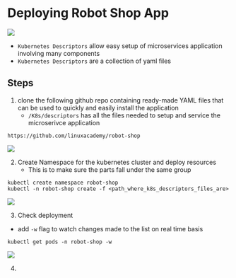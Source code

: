 # Deploying Robot Shop App

<img src="https://user-images.githubusercontent.com/6856382/221486726-3bb3c8b9-77c3-49d6-8627-f369ed2ec7cf.png">

- `Kubernetes Descriptors` allow easy setup of microservices application involving many components
- `Kubernetes Descriptors` are a collection of yaml files

## Steps

1. clone the following github repo containing ready-made YAML files that can be used to quickly and easily install the application
    - `/K8s/descriptors` has all the files needed to setup and service the microserivce application

```
https://github.com/linuxacademy/robot-shop
```

<img src="https://user-images.githubusercontent.com/6856382/221770601-01d1ddaa-edec-46c9-aa71-bb1e845b4036.png">


2. Create Namespace for the kubernetes cluster and deploy resources
    - This is to make sure the parts fall under the same group

```
kubectl create namespace robot-shop
kubectl -n robot-shop create -f <path_where_k8s_descriptors_files_are>
```

<img src="https://user-images.githubusercontent.com/6856382/221775203-6754f7cd-872c-40cc-917a-8c6f64ef1c3e.png">

3. Check deployment
- add `-w` flag to watch changes made to the list on real time basis

```
kubectl get pods -n robot-shop -w
```

<img src="https://user-images.githubusercontent.com/6856382/221776988-3b5804e4-ee42-4bf1-b82c-153a02d1ba31.png">

4. 

#